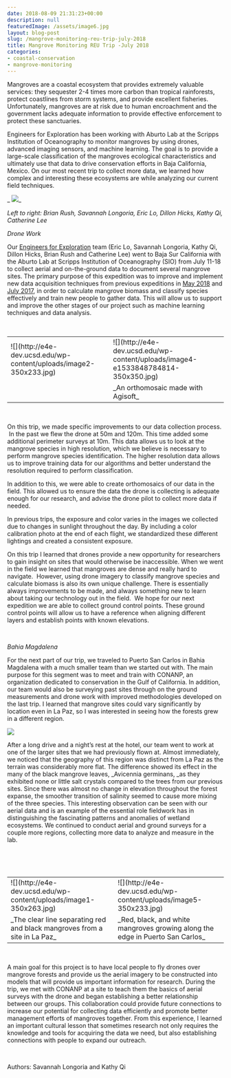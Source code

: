 ```yaml
---
date: 2018-08-09 21:31:23+00:00
description: null
featuredImage: /assets/image6.jpg
layout: blog-post
slug: /mangrove-monitoring-reu-trip-july-2018
title: Mangrove Monitoring REU Trip -July 2018
categories:
- coastal-conservation
- mangrove-monitoring
---
```


Mangroves are a coastal ecosystem that provides extremely valuable services: they sequester 2-4 times more carbon than tropical rainforests, protect coastlines from storm systems, and provide excellent fisheries. Unfortunately, mangroves are at risk due to human encroachment and the government lacks adequate information to provide effective enforcement to protect these sanctuaries. 

Engineers for Exploration has been working with Aburto Lab at the Scripps Institution of Oceanography to monitor mangroves by using drones, advanced imaging sensors, and machine learning. The goal is to provide a large-scale classification of the mangroves ecological characteristics and ultimately use that data to drive conservation efforts in Baja California, Mexico. On our most recent trip to collect more data, we learned how complex and interesting these ecosystems are while analyzing our current field techniques. 


_ ![](http://e4e-dev.ucsd.edu/wp-content/uploads/image6-350x233.jpg)_




_Left to right: Brian Rush, Savannah Longoria, Eric Lo, Dillon Hicks, Kathy Qi, Catherine Lee_


_Drone Work_

Our [Engineers for Exploration](http://e4e.ucsd.edu/) team (Eric Lo, Savannah Longoria, Kathy Qi, Dillon Hicks, Brian Rush and Catherine Lee) went to Baja Sur California with the Aburto Lab at Scripps Institution of Oceanography (SIO) from July 11-18 to collect aerial and on-the-ground data to document several mangrove sites. The primary purpose of this expedition was to improve and implement new data acquisition techniques from previous expeditions in [May 2018](http://e4e-dev.ucsd.edu/uncategorized/mangrove-monitoring-in-puerto-san-carlos-may-2018) and [July 2017](http://gulfprogram.ucsd.edu/general/mangroves-from-above-and-below/), in order to calculate mangrove biomass and classify species effectively and train new people to gather data. This will allow us to support and improve the other stages of our project such as machine learning techniques and data analysis.

 
<table >
<tbody >
<tr >

<td >![](http://e4e-dev.ucsd.edu/wp-content/uploads/image2-350x233.jpg)
</td>

<td >![](http://e4e-dev.ucsd.edu/wp-content/uploads/image4-e1533848784814-350x350.jpg)
</td>
</tr>
<tr >

<td style="text-align: left;" >
</td>

<td >_An orthomosaic made with Agisoft_
</td>

<td >
</td>
</tr>
</tbody>
</table>
 

On this trip, we made specific improvements to our data collection process.  In the past we flew the drone at 50m and 120m. This time added some additional perimeter surveys at 10m. This data allows us to look at the mangrove species in high resolution, which we believe is necessary to perform mangrove species identification. The higher resolution data allows us to improve training data for our algorithms and better understand the resolution required to perform classification. 

In addition to this, we were able to create orthomosaics of our data in the field. This allowed us to ensure the data the drone is collecting is adequate enough for our research, and advise the drone pilot to collect more data if needed. 

In previous trips, the exposure and color varies in the images we collected due to changes in sunlight throughout the day. By including a color calibration photo at the end of each flight, we standardized these different lightings and created a consistent exposure. 

On this trip I learned that drones provide a new opportunity for researchers to gain insight on sites that would otherwise be inaccessible. When we went in the field we learned that mangroves are dense and really hard to navigate.  However, using drone imagery to classify mangrove species and calculate biomass is also its own unique challenge. There is essentially always improvements to be made, and always something new to learn about taking our technology out in the field.  We hope for our next expedition we are able to collect ground control points. These ground control points will allow us to have a reference when aligning different layers and establish points with known elevations. 

 

_Bahia Magdalena_

For the next part of our trip, we traveled to Puerto San Carlos in Bahia Magdalena with a much smaller team than we started out with. The main purpose for this segment was to meet and train with CONANP, an organization dedicated to conservation in the Gulf of California. In addition, our team would also be surveying past sites through on the ground measurements and drone work with improved methodologies developed on the last trip. I learned that mangrove sites could vary significantly by location even in La Paz, so I was interested in seeing how the forests grew in a different region.

![](http://e4e-dev.ucsd.edu/wp-content/uploads/image3-350x194.png)

After a long drive and a night’s rest at the hotel, our team went to work at one of the larger sites that we had previously flown at. Almost immediately, we noticed that the geography of this region was distinct from La Paz as the terrain was considerably more flat. The difference showed its effect in the many of the black mangrove leaves, _Avicennia germinans, _as they exhibited none or little salt crystals compared to the trees from our previous sites. Since there was almost no change in elevation throughout the forest expanse, the smoother transition of salinity seemed to cause more mixing of the three species. This interesting observation can be seen with our aerial data and is an example of the essential role fieldwork has in distinguishing the fascinating patterns and anomalies of wetland ecosystems. We continued to conduct aerial and ground surveys for a couple more regions, collecting more data to analyze and measure in the lab. 

 

 
<table >
<tbody >
<tr >

<td >![](http://e4e-dev.ucsd.edu/wp-content/uploads/image1-350x263.jpg)
</td>

<td >![](http://e4e-dev.ucsd.edu/wp-content/uploads/image5-350x233.jpg)
</td>
</tr>
<tr >

<td >_The clear line separating red and black mangroves from a site in La Paz_
</td>

<td >_Red, black, and white mangroves growing along the edge in Puerto San Carlos_
</td>
</tr>
</tbody>
</table>
 

A main goal for this project is to have local people to fly drones over mangrove forests and provide us the aerial imagery to be constructed into models that will provide us important information for research. During the trip, we met with CONANP at a site to teach them the basics of aerial surveys with the drone and began establishing a better relationship between our groups. This collaboration could provide future connections to increase our potential for collecting data efficiently and promote better management efforts of mangroves together. From this experience, I learned an important cultural lesson that sometimes research not only requires the knowledge and tools for acquiring the data we need, but also establishing connections with people to expand our outreach. 

 

Authors: Savannah Longoria and Kathy Qi

 
